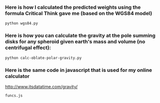 ### Here is how I calculated the predicted weights using the formula Critical Think gave me (based on the WGS84 model)

```python wgs84.py```

### Here is how you can calculate the gravity at the pole summing disks for any spheroid given earth's mass and volume (no centrifugal effect):

```python calc-oblate-polar-gravity.py```

### Here is the same code in javascript that is used for my online calculator

http://www.itsdatatime.com/gravity/

```funcs.js```

